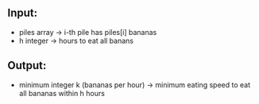 ## Input:
* piles array -> i-th pile has piles[i] bananas
* h integer -> hours to eat all banans
## Output:
* minimum integer k (bananas per hour) -> minimum eating speed to eat all bananas within h hours